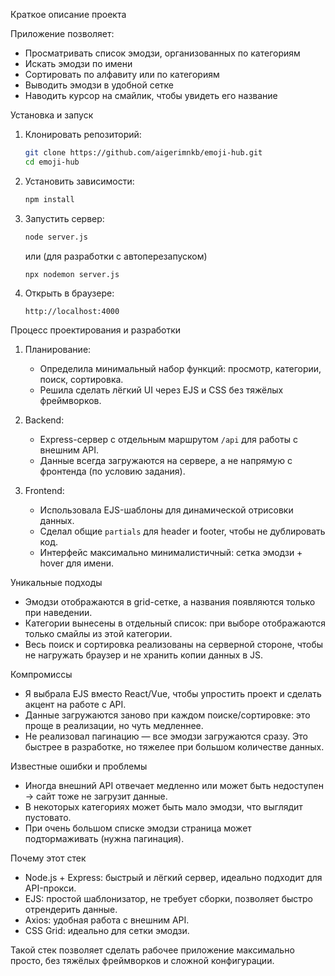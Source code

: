 Краткое описание проекта

Приложение позволяет:

* Просматривать список эмодзи, организованных по категориям
* Искать эмодзи по имени
* Сортировать по алфавиту или по категориям
* Выводить эмодзи в удобной сетке
* Наводить курсор на смайлик, чтобы увидеть его название

Установка и запуск

1. Клонировать репозиторий:

   ```bash
   git clone https://github.com/aigerimnkb/emoji-hub.git
   cd emoji-hub
   ```
2. Установить зависимости:

   ```bash
   npm install
   ```
3. Запустить сервер:

   ```bash
   node server.js
   ```

   или (для разработки с автоперезапуском)

   ```bash
   npx nodemon server.js
   ```
4. Открыть в браузере:

   ```
   http://localhost:4000
   ```

Процесс проектирования и разработки

1. Планирование:

   * Определила минимальный набор функций: просмотр, категории, поиск, сортировка.
   * Решила сделать лёгкий UI через EJS и CSS без тяжёлых фреймворков.

2. Backend:

   * Express-сервер с отдельным маршрутом `/api` для работы с внешним API.
   * Данные всегда загружаются на сервере, а не напрямую с фронтенда (по условию задания).

3. Frontend:

   * Использовала EJS-шаблоны для динамической отрисовки данных.
   * Сделал общие `partials` для header и footer, чтобы не дублировать код.
   * Интерфейс максимально минималистичный: сетка эмодзи + hover для имени.


Уникальные подходы

* Эмодзи отображаются в grid-сетке, а названия появляются только при наведении.
* Категории вынесены в отдельный список: при выборе отображаются только смайлы из этой категории.
* Весь поиск и сортировка реализованы на серверной стороне, чтобы не нагружать браузер и не хранить копии данных в JS.

Компромиссы

* Я выбрала EJS вместо React/Vue, чтобы упростить проект и сделать акцент на работе с API.
* Данные загружаются заново при каждом поиске/сортировке: это проще в реализации, но чуть медленнее.
* Не реализовал пагинацию — все эмодзи загружаются сразу. Это быстрее в разработке, но тяжелее при большом количестве данных.

Известные ошибки и проблемы

* Иногда внешний API отвечает медленно или может быть недоступен → сайт тоже не загрузит данные.
* В некоторых категориях может быть мало эмодзи, что выглядит пустовато.
* При очень большом списке эмодзи страница может подтормаживать (нужна пагинация).

Почему этот стек

* Node.js + Express: быстрый и лёгкий сервер, идеально подходит для API-прокси.
* EJS: простой шаблонизатор, не требует сборки, позволяет быстро отрендерить данные.
* Axios: удобная работа с внешним API.
* CSS Grid: идеально для сетки эмодзи.

Такой стек позволяет сделать рабочее приложение максимально просто, без тяжёлых фреймворков и сложной конфигурации.
